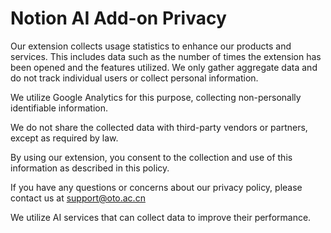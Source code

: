 # Notion AI Add-on Privacy

Our extension collects usage statistics to enhance our products and services. This includes data such as the number of times the extension has been opened and the features utilized. We only gather aggregate data and do not track individual users or collect personal information.

We utilize Google Analytics for this purpose, collecting non-personally identifiable information.

We do not share the collected data with third-party vendors or partners, except as required by law.

By using our extension, you consent to the collection and use of this information as described in this policy.

If you have any questions or concerns about our privacy policy, please contact us at [support@oto.ac.cn](mailto:support@oto.ac.cn)

We utilize AI services that can collect data to improve their performance.